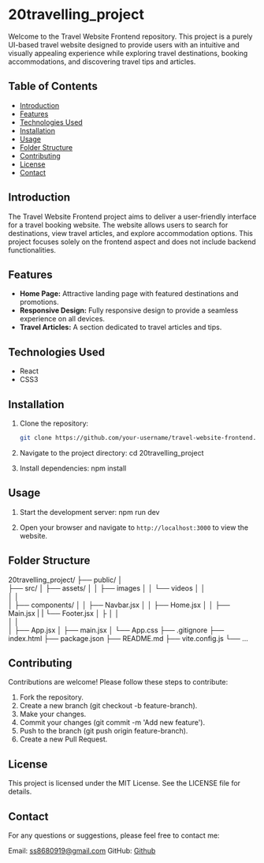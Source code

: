 # 20travelling_project

Welcome to the Travel Website Frontend repository. This project is a purely UI-based travel website designed to provide users with an intuitive and visually appealing experience while exploring travel destinations, booking accommodations, and discovering travel tips and articles.

## Table of Contents

- [Introduction](#introduction)
- [Features](#features)
- [Technologies Used](#technologies-used)
- [Installation](#installation)
- [Usage](#usage)
- [Folder Structure](#folder-structure)
- [Contributing](#contributing)
- [License](#license)
- [Contact](#contact)

## Introduction

The Travel Website Frontend project aims to deliver a user-friendly interface for a travel booking website. The website allows users to search for destinations, view travel articles, and explore accommodation options. This project focuses solely on the frontend aspect and does not include backend functionalities.

## Features

- **Home Page:** Attractive landing page with featured destinations and promotions.
- **Responsive Design:** Fully responsive design to provide a seamless experience on all devices.
- **Travel Articles:** A section dedicated to travel articles and tips.

## Technologies Used

- React
- CSS3

## Installation
1. Clone the repository:
   ```bash
   git clone https://github.com/your-username/travel-website-frontend.git

2. Navigate to the project directory:
   cd 20travelling_project

3. Install dependencies:
   npm install

## Usage
1. Start the development server:
   npm run dev

2. Open your browser and navigate to `http://localhost:3000` to view the website.  

## Folder Structure
20travelling_project/
├── public/
│   
├── src/
│   ├── assets/
│   │   ├── images
│   │   └── videos
│   │       
│   │       
│   ├── components/
│   │   ├── Navbar.jsx
│   │   ├── Home.jsx
│   │   ├── Main.jsx
|   |   └── Footer.jsx
│   ├ 
│   │   
│   │   
│   ├── App.jsx
│   ├── main.jsx
│   └── App.css
├── .gitignore
├── index.html
├── package.json
├── README.md
├── vite.config.js
└── ...

## Contributing
Contributions are welcome! Please follow these steps to contribute:

1. Fork the repository.
2. Create a new branch (git checkout -b feature-branch).
3. Make your changes.
4. Commit your changes (git commit -m 'Add new feature').
5. Push to the branch (git push origin feature-branch).
6. Create a new Pull Request.

## License
This project is licensed under the MIT License. See the LICENSE file for details.

## Contact
For any questions or suggestions, please feel free to contact me:

Email: ss8680919@gmail.com
GitHub: [Github](https://github.com/ShubhamSharma-123)


